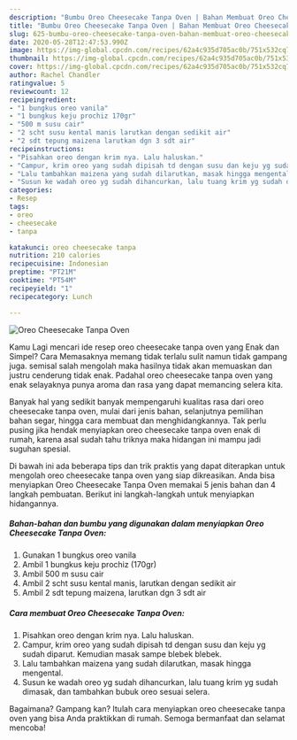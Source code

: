 ```yaml
---
description: "Bumbu Oreo Cheesecake Tanpa Oven | Bahan Membuat Oreo Cheesecake Tanpa Oven Yang Bikin Ngiler"
title: "Bumbu Oreo Cheesecake Tanpa Oven | Bahan Membuat Oreo Cheesecake Tanpa Oven Yang Bikin Ngiler"
slug: 625-bumbu-oreo-cheesecake-tanpa-oven-bahan-membuat-oreo-cheesecake-tanpa-oven-yang-bikin-ngiler
date: 2020-05-28T12:47:53.990Z
image: https://img-global.cpcdn.com/recipes/62a4c935d705ac0b/751x532cq70/oreo-cheesecake-tanpa-oven-foto-resep-utama.jpg
thumbnail: https://img-global.cpcdn.com/recipes/62a4c935d705ac0b/751x532cq70/oreo-cheesecake-tanpa-oven-foto-resep-utama.jpg
cover: https://img-global.cpcdn.com/recipes/62a4c935d705ac0b/751x532cq70/oreo-cheesecake-tanpa-oven-foto-resep-utama.jpg
author: Rachel Chandler
ratingvalue: 5
reviewcount: 12
recipeingredient:
- "1 bungkus oreo vanila"
- "1 bungkus keju prochiz 170gr"
- "500 m susu cair"
- "2 scht susu kental manis larutkan dengan sedikit air"
- "2 sdt tepung maizena larutkan dgn 3 sdt air"
recipeinstructions:
- "Pisahkan oreo dengan krim nya. Lalu haluskan."
- "Campur, krim oreo yang sudah dipisah td dengan susu dan keju yg sudah diparut. Kemudian masak sampe blebek blebek."
- "Lalu tambahkan maizena yang sudah dilarutkan, masak hingga mengental."
- "Susun ke wadah oreo yg sudah dihancurkan, lalu tuang krim yg sudah dimasak, dan tambahkan bubuk oreo sesuai selera."
categories:
- Resep
tags:
- oreo
- cheesecake
- tanpa

katakunci: oreo cheesecake tanpa 
nutrition: 210 calories
recipecuisine: Indonesian
preptime: "PT21M"
cooktime: "PT54M"
recipeyield: "1"
recipecategory: Lunch

---
```



![Oreo Cheesecake Tanpa Oven](https://img-global.cpcdn.com/recipes/62a4c935d705ac0b/751x532cq70/oreo-cheesecake-tanpa-oven-foto-resep-utama.jpg)

Kamu Lagi mencari ide resep oreo cheesecake tanpa oven yang Enak dan Simpel? Cara Memasaknya memang tidak terlalu sulit namun tidak gampang juga. semisal salah mengolah maka hasilnya tidak akan memuaskan dan justru cenderung tidak enak. Padahal oreo cheesecake tanpa oven yang enak selayaknya punya aroma dan rasa yang dapat memancing selera kita.

Banyak hal yang sedikit banyak mempengaruhi kualitas rasa dari oreo cheesecake tanpa oven, mulai dari jenis bahan, selanjutnya pemilihan bahan segar, hingga cara membuat dan menghidangkannya. Tak perlu pusing jika hendak menyiapkan oreo cheesecake tanpa oven enak di rumah, karena asal sudah tahu triknya maka hidangan ini mampu jadi suguhan spesial.




Di bawah ini ada beberapa tips dan trik praktis yang dapat diterapkan untuk mengolah oreo cheesecake tanpa oven yang siap dikreasikan. Anda bisa menyiapkan Oreo Cheesecake Tanpa Oven memakai 5 jenis bahan dan 4 langkah pembuatan. Berikut ini langkah-langkah untuk menyiapkan hidangannya.

<!--inarticleads1-->

##### Bahan-bahan dan bumbu yang digunakan dalam menyiapkan Oreo Cheesecake Tanpa Oven:

1. Gunakan 1 bungkus oreo vanila
1. Ambil 1 bungkus keju prochiz (170gr)
1. Ambil 500 m susu cair
1. Ambil 2 scht susu kental manis, larutkan dengan sedikit air
1. Ambil 2 sdt tepung maizena, larutkan dgn 3 sdt air




<!--inarticleads2-->

##### Cara membuat Oreo Cheesecake Tanpa Oven:

1. Pisahkan oreo dengan krim nya. Lalu haluskan.
1. Campur, krim oreo yang sudah dipisah td dengan susu dan keju yg sudah diparut. Kemudian masak sampe blebek blebek.
1. Lalu tambahkan maizena yang sudah dilarutkan, masak hingga mengental.
1. Susun ke wadah oreo yg sudah dihancurkan, lalu tuang krim yg sudah dimasak, dan tambahkan bubuk oreo sesuai selera.




Bagaimana? Gampang kan? Itulah cara menyiapkan oreo cheesecake tanpa oven yang bisa Anda praktikkan di rumah. Semoga bermanfaat dan selamat mencoba!
